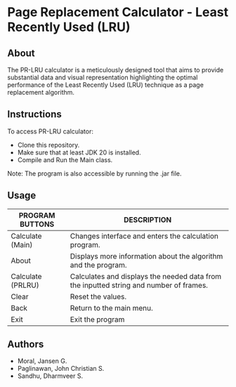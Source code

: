 # Page Replacement Calculator - Least Recently Used (LRU)

## About
The PR-LRU calculator is a meticulously designed tool that aims to provide substantial data and visual representation highlighting the optimal performance of the Least Recently Used (LRU) technique as a page replacement algorithm.

## Instructions
To access PR-LRU calculator:
- Clone this repository.
- Make sure that at least JDK 20 is installed.
- Compile and Run the Main class.

Note: The program is also accessible by running the .jar file.

## Usage
| PROGRAM BUTTONS    | DESCRIPTION                                       |
| ---------------- | ------------------------------------------------- |
| Calculate (Main)        | Changes interface and enters the calculation program.   |
| About       | Displays more information about the algorithm and the program.      |
| Calculate (PRLRU)        | Calculates and displays the needed data from the inputted string and number of frames.          |
| Clear | Reset the values.      |
| Back | Return to the main menu.      |
| Exit | Exit the program      |

## Authors
- Moral, Jansen G.
- Paglinawan, John Christian S.
- Sandhu, Dharmveer S.
